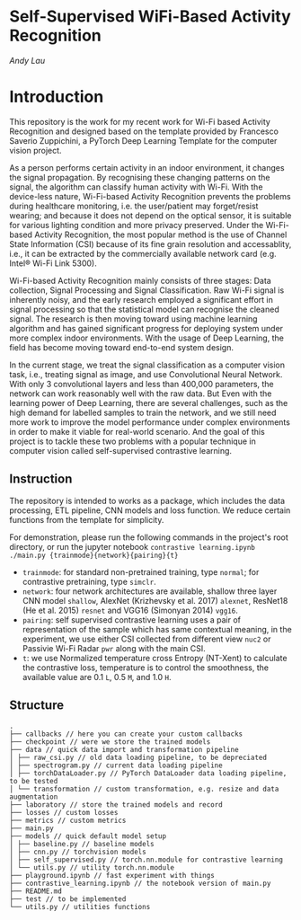 # Self-Supervised WiFi-Based Activity Recognition

*Andy Lau*

# Introduction
This repository is the work for my recent work for Wi-Fi based Activity Recognition and designed based on the template provided by Francesco Saverio Zuppichini, a PyTorch Deep Learning Template for the computer vision project.

As a person performs certain activity in an indoor environment, it changes the signal propagation. By recognising these changing patterns on the signal, the algorithm can classify human activity with Wi-Fi. With the device-less nature, Wi-Fi-based Activity Recognition prevents the problems during healthcare monitoring, i.e. the user/patient may forget/resist wearing; and because it does not depend on the optical sensor, it is suitable for various lighting condition and more privacy preserved. Under the Wi-Fi-based Activity Recognition, the most popular method is the use of Channel State Information (CSI) because of its fine grain resolution and accessablity, i.e., it can be extracted by the commercially available network card (e.g. Intel® Wi-Fi Link 5300).

Wi-Fi-based Activity Recognition mainly consists of three stages: Data collection, Signal Processing and Signal Classification. Raw Wi-Fi signal is inherently noisy, and the early research employed a significant effort in signal processing so that the statistical model can recognise the cleaned signal. The research is then moving toward using machine learning algorithm and has gained significant progress for deploying system under more complex indoor environments. With the usage of Deep Learning, the field has become moving toward end-to-end system design. 

In the current stage, we treat the signal classification as a computer vision task, i.e., treating signal as image, and use Convolutional Neural Network. With only 3 convolutional layers and less than 400,000 parameters, the network can work reasonably well with the raw data. But Even with the learning power of Deep Learning, there are several challenges, such as the high demand for labelled samples to train the network, and we still need more work to improve the model performance under complex environments in order to make it viable for real-world scenario. And the goal of this project is to tackle these two problems with a popular technique in computer vision called self-supervised contrastive learning.

## Instruction
The repository is intended to works as a package, which includes the data processing, ETL pipeline, CNN models and loss function. We reduce certain functions from the template for simplicity.

For demonstration, please run the following commands in the project's root directory, or run the jupyter notebook `contrastive learning.ipynb` `./main.py {trainmode}{network}{pairing}{t}`
- `trainmode`: for standard non-pretrained training, type `normal`; for contrastive pretraining, type `simclr`.
- `network`: four network architectures are available, shallow three layer CNN model `shallow`, AlexNet (Krizhevsky et al. 2017) `alexnet`, ResNet18 (He et al. 2015) `resnet` and VGG16 (Simonyan 2014) `vgg16`.
- `pairing`: self supervised contrastive learning uses a pair of representation of the sample which has same contextual meaning, in the experiment, we use either CSI collected from different view `nuc2` or Passivie Wi-Fi Radar `pwr` along with the main CSI.
- `t`: we use Normalized temperature cross Entropy (NT-Xent) to calculate the contrastive loss, temperature is to control the smoothness, the available value are 0.1 `L`, 0.5 `M`, and 1.0 `H`.

## Structure
```
.
├── callbacks // here you can create your custom callbacks
├── checkpoint // were we store the trained models
├── data // quick data import and transformation pipeline
│ ├── raw_csi.py // old data loading pipeline, to be depreciated
│ ├── spectrogram.py // current data loading pipeline
│ ├── torchDataLoader.py // PyTorch DataLoader data loading pipeline, to be tested
│ └── transformation // custom transformation, e.g. resize and data augmentation
├── laboratory // store the trained models and record
├── losses // custom losses
├── metrics // custom metrics
├── main.py
├── models // quick default model setup
│ ├── baseline.py // baseline models
│ ├── cnn.py // torchvision models
│ ├── self_supervised.py // torch.nn.module for contrastive learning
│ └── utils.py // utility torch.nn.module
├── playground.ipynb // fast experiment with things
├── contrastive_learning.ipynb // the notebook version of main.py
├── README.md
├── test // to be implemented
└── utils.py // utilities functions
```
